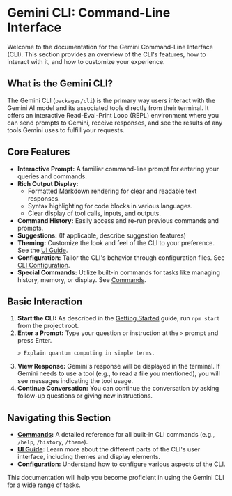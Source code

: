 # Gemini CLI: Command-Line Interface

Welcome to the documentation for the Gemini Command-Line Interface (CLI). This section provides an overview of the CLI's features, how to interact with it, and how to customize your experience.

## What is the Gemini CLI?

The Gemini CLI (`packages/cli`) is the primary way users interact with the Gemini AI model and its associated tools directly from their terminal. It offers an interactive Read-Eval-Print Loop (REPL) environment where you can send prompts to Gemini, receive responses, and see the results of any tools Gemini uses to fulfill your requests.

## Core Features

*   **Interactive Prompt:** A familiar command-line prompt for entering your queries and commands.
*   **Rich Output Display:**
    *   Formatted Markdown rendering for clear and readable text responses.
    *   Syntax highlighting for code blocks in various languages.
    *   Clear display of tool calls, inputs, and outputs.
*   **Command History:** Easily access and re-run previous commands and prompts.
*   **Suggestions:** (If applicable, describe suggestion features)
*   **Theming:** Customize the look and feel of the CLI to your preference. See the [UI Guide](./ui-guide.md#themes).
*   **Configuration:** Tailor the CLI's behavior through configuration files. See [CLI Configuration](./configuration.md).
*   **Special Commands:** Utilize built-in commands for tasks like managing history, memory, or display. See [Commands](./commands.md).

## Basic Interaction

1.  **Start the CLI:** As described in the [Getting Started](../getting-started.md) guide, run `npm start` from the project root.
2.  **Enter a Prompt:** Type your question or instruction at the `>` prompt and press Enter.
    ```
    > Explain quantum computing in simple terms.
    ```
3.  **View Response:** Gemini's response will be displayed in the terminal. If Gemini needs to use a tool (e.g., to read a file you mentioned), you will see messages indicating the tool usage.
4.  **Continue Conversation:** You can continue the conversation by asking follow-up questions or giving new instructions.

## Navigating this Section

*   **[Commands](./commands.md):** A detailed reference for all built-in CLI commands (e.g., `/help`, `/history`, `/theme`).
*   **[UI Guide](./ui-guide.md):** Learn more about the different parts of the CLI's user interface, including themes and display elements.
*   **[Configuration](./configuration.md):** Understand how to configure various aspects of the CLI.

This documentation will help you become proficient in using the Gemini CLI for a wide range of tasks.
